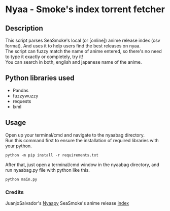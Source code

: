 # Nyaa - Smoke's index torrent fetcher

## Description
This script parses SeaSmoke's local (or [online]) anime release index (csv format). 
And uses it to help users find the best releases on nyaa.  
The script can fuzzy match the name of anime entered, so there's no need to type it exactly or completely, try it!  
You can search in both, english and japanese name of the anime.

## Python libraries used
- Pandas  
- fuzzywuzzy  
- requests  
- lxml  

## Usage
Open up your terminal/cmd and navigate to the nyaabag directory.  
Run this command first to ensure the installation of required libraries with your python.  
```
python -m pip install -r requirements.txt
```  
After that, just open a terminal/cmd window in the nyaabag directory, and run nyaabag.py file with python like this.  
```
python main.py
```  

### Credits
JuanjoSalvador's [Nyaapy](https://github.com/JuanjoSalvador/NyaaPy)
SeaSmoke's anime release [index](https://docs.google.com/spreadsheets/d/1emW2Zsb0gEtEHiub_YHpazvBd4lL4saxCwyPhbtxXYM/htmlview)